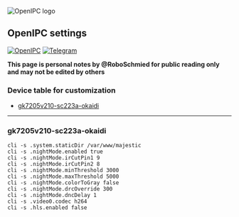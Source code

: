 ![OpenIPC logo][logo]

## OpenIPC settings

[![OpenIPC][site]][site_basic]  [![Telegram][chat]][telegram_en]

**This page is personal notes by @RoboSchmied for public reading only and may not be edited by others**

### Device table for customization

* [gk7205v210-sc223a-okaidi](#gk7205v210-sc223a-okaidi)


-------


### gk7205v210-sc223a-okaidi 


```
cli -s .system.staticDir /var/www/majestic
cli -s .nightMode.enabled true
cli -s .nightMode.irCutPin1 9
cli -s .nightMode.irCutPin2 8
cli -s .nightMode.minThreshold 3000
cli -s .nightMode.maxThreshold 5000
cli -s .nightMode.colorToGray false
cli -s .nightMode.drcOverride 300
cli -s .nightMode.dncDelay 1
cli -s .video0.codec h264
cli -s .hls.enabled false
```


[logo]: https://openipc.org/assets/openipc-logo-black.svg
[chat]: https://openipc.org/images/telegram_button.svg
[site]: https://openipc.org/images/openipc_button.svg
[site_basic]: https://openipc.org
[telegram_en]: https://t.me/OpenIPC
